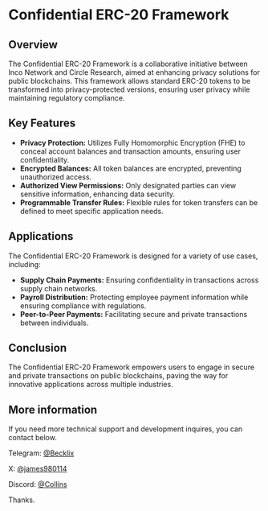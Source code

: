 # Confidential ERC-20 Framework


## Overview

The Confidential ERC-20 Framework is a collaborative initiative between Inco Network and Circle Research, aimed at enhancing privacy solutions for public blockchains. This framework allows standard ERC-20 tokens to be transformed into privacy-protected versions, ensuring user privacy while maintaining regulatory compliance.

## Key Features

- <b>Privacy Protection:</b> Utilizes Fully Homomorphic Encryption (FHE) to conceal account balances and transaction amounts, ensuring user confidentiality.
- <b>Encrypted Balances:</b> All token balances are encrypted, preventing unauthorized access.
- <b>Authorized View Permissions:</b> Only designated parties can view sensitive information, enhancing data security.
- <b>Programmable Transfer Rules:</b> Flexible rules for token transfers can be defined to meet specific application needs.

## Applications

The Confidential ERC-20 Framework is designed for a variety of use cases, including:
- <b>Supply Chain Payments:</b> Ensuring confidentiality in transactions across supply chain networks.
- <b>Payroll Distribution:</b> Protecting employee payment information while ensuring compliance with regulations.
- <b>Peer-to-Peer Payments:</b> Facilitating secure and private transactions between individuals.

## Conclusion

The Confidential ERC-20 Framework empowers users to engage in secure and private transactions on public blockchains, paving the way for innovative applications across multiple industries.

## More information

If you need more technical support and development inquires, you can contact below.

Telegram: [@Becklix](https://t.me/@Becklix)

X: [@james980114](https://x.com/james980114)

Discord: [@Collins](https://discordapp.com/users/319834931578535937)

Thanks.